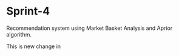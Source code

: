# Sprint-4
Recommendation system using Market Basket Analysis and Aprior algorithm.

This is new change in 
